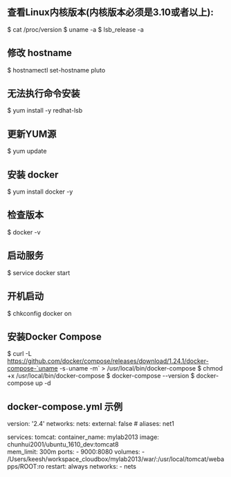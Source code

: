 ## 查看Linux内核版本(内核版本必须是3.10或者以上):
$ cat /proc/version
$ uname -a
$ lsb_release -a

## 修改 hostname
$ hostnamectl set-hostname pluto

## 无法执行命令安装
$ yum install -y redhat-lsb

## 更新YUM源
$ yum update

## 安装 docker
$ yum  install docker -y

## 检查版本
$ docker -v

## 启动服务
$ service docker start

## 开机启动
$ chkconfig docker on

## 安装Docker Compose
$ curl -L https://github.com/docker/compose/releases/download/1.24.1/docker-compose-`uname -s`-`uname -m` > /usr/local/bin/docker-compose
$ chmod +x /usr/local/bin/docker-compose
$ docker-compose --version
$ docker-compose up -d


## docker-compose.yml 示例
version: '2.4'
networks:
  nets:
    external: false
    # aliases: net1

services:
  tomcat:
    container_name: mylab2013
    image: chunhui2001/ubuntu_1610_dev:tomcat8  
    mem_limit: 300m
    ports:
      - 9000:8080
    volumes:
      - /Users/keesh/workspace_cloudbox/mylab2013/war/:/usr/local/tomcat/webapps/ROOT:ro
    restart: always
    networks:
      - nets

      